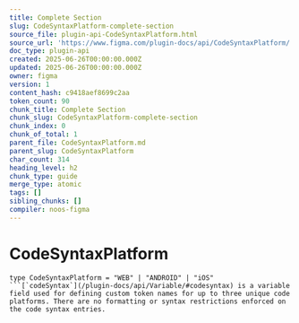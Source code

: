 ```yaml
---
title: Complete Section
slug: CodeSyntaxPlatform-complete-section
source_file: plugin-api-CodeSyntaxPlatform.html
source_url: 'https://www.figma.com/plugin-docs/api/CodeSyntaxPlatform/'
doc_type: plugin-api
created: 2025-06-26T00:00:00.000Z
updated: 2025-06-26T00:00:00.000Z
owner: figma
version: 1
content_hash: c9418aef8699c2aa
token_count: 90
chunk_title: Complete Section
chunk_slug: CodeSyntaxPlatform-complete-section
chunk_index: 0
chunk_of_total: 1
parent_file: CodeSyntaxPlatform.md
parent_slug: CodeSyntaxPlatform
char_count: 314
heading_level: h2
chunk_type: guide
merge_type: atomic
tags: []
sibling_chunks: []
compiler: noos-figma
---
```


# CodeSyntaxPlatform

```
type CodeSyntaxPlatform = "WEB" | "ANDROID" | "iOS"
```[`codeSyntax`](/plugin-docs/api/Variable/#codesyntax) is a variable field used for defining custom token names for up to three unique code platforms. There are no formatting or syntax restrictions enforced on the code syntax entries.
